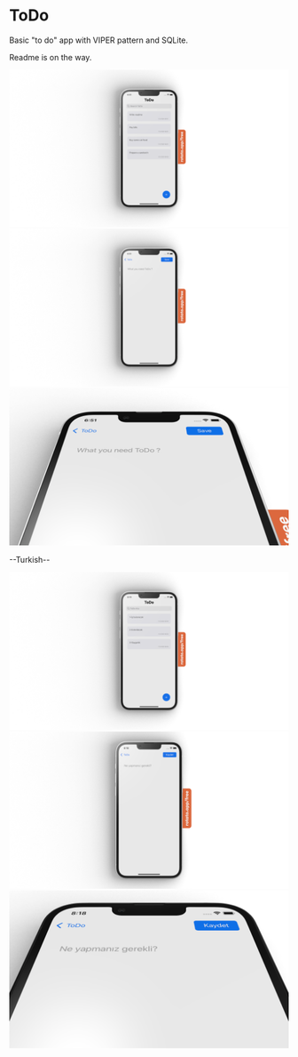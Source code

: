 # ToDo
Basic "to do" app with VIPER pattern and SQLite.

Readme is on the way.   


![UI 1](https://github.com/kemalsanli/ToDo/blob/main/images/todoen1.png?raw=true)
![UI 2](https://github.com/kemalsanli/ToDo/blob/main/images/todoen2.png?raw=true)
![UI 3](https://github.com/kemalsanli/ToDo/blob/main/images/todoen3.png?raw=true)


--Turkish--

![UI 1](https://github.com/kemalsanli/ToDo/blob/main/images/todotr1.png?raw=true)
![UI 2](https://github.com/kemalsanli/ToDo/blob/main/images/todotr2.png?raw=true)
![UI 3](https://github.com/kemalsanli/ToDo/blob/main/images/todotr3.png?raw=true)
